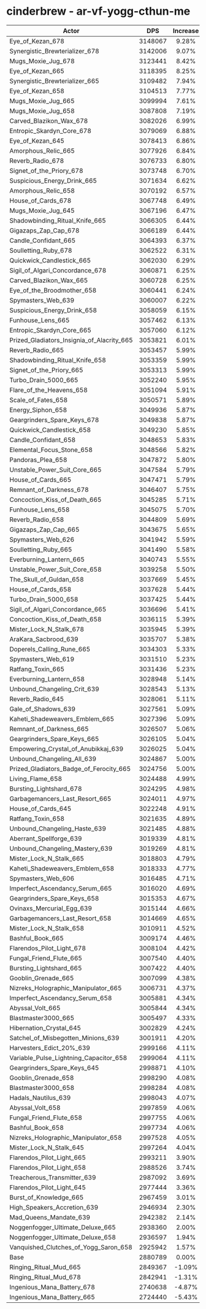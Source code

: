 # cinderbrew - ar-vf-yogg-cthun-me
| Actor | DPS | Increase |
|---|:---:|:---:|
|Eye_of_Kezan_678|3148067|9.28%|
|Synergistic_Brewterializer_678|3142006|9.07%|
|Mugs_Moxie_Jug_678|3123441|8.42%|
|Eye_of_Kezan_665|3118395|8.25%|
|Synergistic_Brewterializer_665|3109482|7.94%|
|Eye_of_Kezan_658|3104513|7.77%|
|Mugs_Moxie_Jug_665|3099994|7.61%|
|Mugs_Moxie_Jug_658|3087808|7.19%|
|Carved_Blazikon_Wax_678|3082026|6.99%|
|Entropic_Skardyn_Core_678|3079069|6.88%|
|Eye_of_Kezan_645|3078413|6.86%|
|Amorphous_Relic_665|3077926|6.84%|
|Reverb_Radio_678|3076733|6.80%|
|Signet_of_the_Priory_678|3073748|6.70%|
|Suspicious_Energy_Drink_665|3071634|6.62%|
|Amorphous_Relic_658|3070192|6.57%|
|House_of_Cards_678|3067748|6.49%|
|Mugs_Moxie_Jug_645|3067196|6.47%|
|Shadowbinding_Ritual_Knife_665|3066305|6.44%|
|Gigazaps_Zap_Cap_678|3066189|6.44%|
|Candle_Confidant_665|3064393|6.37%|
|Soulletting_Ruby_678|3062522|6.31%|
|Quickwick_Candlestick_665|3062030|6.29%|
|Sigil_of_Algari_Concordance_678|3060871|6.25%|
|Carved_Blazikon_Wax_665|3060728|6.25%|
|Eye_of_the_Broodmother_658|3060441|6.24%|
|Spymasters_Web_639|3060007|6.22%|
|Suspicious_Energy_Drink_658|3058059|6.15%|
|Funhouse_Lens_665|3057462|6.13%|
|Entropic_Skardyn_Core_665|3057060|6.12%|
|Prized_Gladiators_Insignia_of_Alacrity_665|3053821|6.01%|
|Reverb_Radio_665|3053457|5.99%|
|Shadowbinding_Ritual_Knife_658|3053359|5.99%|
|Signet_of_the_Priory_665|3053313|5.99%|
|Turbo_Drain_5000_665|3052240|5.95%|
|Flare_of_the_Heavens_658|3051094|5.91%|
|Scale_of_Fates_658|3050571|5.89%|
|Energy_Siphon_658|3049936|5.87%|
|Geargrinders_Spare_Keys_678|3049838|5.87%|
|Quickwick_Candlestick_658|3049230|5.85%|
|Candle_Confidant_658|3048653|5.83%|
|Elemental_Focus_Stone_658|3048566|5.82%|
|Pandoras_Plea_658|3047872|5.80%|
|Unstable_Power_Suit_Core_665|3047584|5.79%|
|House_of_Cards_665|3047471|5.79%|
|Remnant_of_Darkness_678|3046407|5.75%|
|Concoction_Kiss_of_Death_665|3045285|5.71%|
|Funhouse_Lens_658|3045075|5.70%|
|Reverb_Radio_658|3044809|5.69%|
|Gigazaps_Zap_Cap_665|3043675|5.65%|
|Spymasters_Web_626|3041942|5.59%|
|Soulletting_Ruby_665|3041490|5.58%|
|Everburning_Lantern_665|3040743|5.55%|
|Unstable_Power_Suit_Core_658|3039258|5.50%|
|The_Skull_of_Guldan_658|3037669|5.45%|
|House_of_Cards_658|3037628|5.44%|
|Turbo_Drain_5000_658|3037425|5.44%|
|Sigil_of_Algari_Concordance_665|3036696|5.41%|
|Concoction_Kiss_of_Death_658|3036115|5.39%|
|Mister_Lock_N_Stalk_678|3035945|5.39%|
|AraKara_Sacbrood_639|3035707|5.38%|
|Doperels_Calling_Rune_665|3034303|5.33%|
|Spymasters_Web_619|3031510|5.23%|
|Ratfang_Toxin_665|3031436|5.23%|
|Everburning_Lantern_658|3028948|5.14%|
|Unbound_Changeling_Crit_639|3028543|5.13%|
|Reverb_Radio_645|3028061|5.11%|
|Gale_of_Shadows_639|3027561|5.09%|
|Kaheti_Shadeweavers_Emblem_665|3027396|5.09%|
|Remnant_of_Darkness_665|3026507|5.06%|
|Geargrinders_Spare_Keys_665|3026105|5.04%|
|Empowering_Crystal_of_Anubikkaj_639|3026025|5.04%|
|Unbound_Changeling_All_639|3024867|5.00%|
|Prized_Gladiators_Badge_of_Ferocity_665|3024756|5.00%|
|Living_Flame_658|3024488|4.99%|
|Bursting_Lightshard_678|3024295|4.98%|
|Garbagemancers_Last_Resort_665|3024011|4.97%|
|House_of_Cards_645|3022248|4.91%|
|Ratfang_Toxin_658|3021635|4.89%|
|Unbound_Changeling_Haste_639|3021485|4.88%|
|Aberrant_Spellforge_639|3019339|4.81%|
|Unbound_Changeling_Mastery_639|3019269|4.81%|
|Mister_Lock_N_Stalk_665|3018803|4.79%|
|Kaheti_Shadeweavers_Emblem_658|3018333|4.77%|
|Spymasters_Web_606|3016485|4.71%|
|Imperfect_Ascendancy_Serum_665|3016020|4.69%|
|Geargrinders_Spare_Keys_658|3015353|4.67%|
|Ovinaxs_Mercurial_Egg_639|3015144|4.66%|
|Garbagemancers_Last_Resort_658|3014669|4.65%|
|Mister_Lock_N_Stalk_658|3010911|4.52%|
|Bashful_Book_665|3009174|4.46%|
|Flarendos_Pilot_Light_678|3008104|4.42%|
|Fungal_Friend_Flute_665|3007540|4.40%|
|Bursting_Lightshard_665|3007422|4.40%|
|Gooblin_Grenade_665|3007099|4.38%|
|Nizreks_Holographic_Manipulator_665|3006731|4.37%|
|Imperfect_Ascendancy_Serum_658|3005881|4.34%|
|Abyssal_Volt_665|3005844|4.34%|
|Blastmaster3000_665|3005497|4.33%|
|Hibernation_Crystal_645|3002829|4.24%|
|Satchel_of_Misbegotten_Minions_639|3001911|4.20%|
|Harvesters_Edict_20%_639|2999166|4.11%|
|Variable_Pulse_Lightning_Capacitor_658|2999064|4.11%|
|Geargrinders_Spare_Keys_645|2998871|4.10%|
|Gooblin_Grenade_658|2998290|4.08%|
|Blastmaster3000_658|2998284|4.08%|
|Hadals_Nautilus_639|2998043|4.07%|
|Abyssal_Volt_658|2997859|4.06%|
|Fungal_Friend_Flute_658|2997755|4.06%|
|Bashful_Book_658|2997734|4.06%|
|Nizreks_Holographic_Manipulator_658|2997528|4.05%|
|Mister_Lock_N_Stalk_645|2997264|4.04%|
|Flarendos_Pilot_Light_665|2993211|3.90%|
|Flarendos_Pilot_Light_658|2988526|3.74%|
|Treacherous_Transmitter_639|2987092|3.69%|
|Flarendos_Pilot_Light_645|2977444|3.36%|
|Burst_of_Knowledge_665|2967459|3.01%|
|High_Speakers_Accretion_639|2946934|2.30%|
|Mad_Queens_Mandate_639|2942382|2.14%|
|Noggenfogger_Ultimate_Deluxe_665|2938360|2.00%|
|Noggenfogger_Ultimate_Deluxe_658|2936597|1.94%|
|Vanquished_Clutches_of_Yogg_Saron_658|2925942|1.57%|
|Base|2880789|0.00%|
|Ringing_Ritual_Mud_665|2849367|-1.09%|
|Ringing_Ritual_Mud_678|2842941|-1.31%|
|Ingenious_Mana_Battery_678|2740638|-4.87%|
|Ingenious_Mana_Battery_665|2724440|-5.43%|
